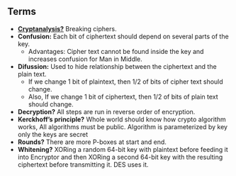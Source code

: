 ## Terms
- **[Cryptanalysis?](Cryptanalysis)** Breaking ciphers. 
- **Confusion:** Each bit of ciphertext should depend on several parts of the key. 
  - Advantages: Cipher text cannot be found inside the key and increases confusion for Man in Middle.
- **Difussion:** Used to hide relationship between the ciphertext and the plain text.
  - If we change 1 bit of plaintext, then 1/2 of bits of cipher text should change.
  - Also, If we change 1 bit of ciphertext, then 1/2 of bits of plain text should change.
- **Decryption?** All steps are run in reverse order of encryption.
- **Kerckhoff’s principle?** Whole world should know how crypto algorithm works, All algorithms must be public. Algorithm is parameterized by key only the keys are secret
- **Rounds?** There are more P-boxes at start and end.
- **Whitening?** XORing a random 64-bit key with plaintext before feeding it into Encryptor and then XORing a second 64-bit key with the resulting ciphertext before transmitting it. DES uses it.
